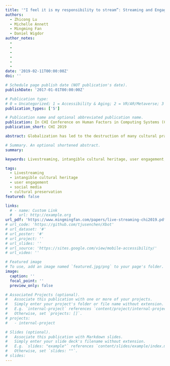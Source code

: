 ```yaml
---
title: '"I feel it is my responsibility to stream”: Streaming and Engaging with Intangible Cultural Heritage through Livestreaming'
authors:
  - Zhicong Lu
  - Michelle Annett
  - Mingming Fan
  - Daniel Wigdor
author_notes:
  - 
  - 
  -
  -
  -
  -
date: '2019-02-11T00:00:00Z'
doi: ''

# Schedule page publish date (NOT publication's date).
publishDate: '2017-01-01T00:00:00Z'

# Publication type: 
# 0 = Uncategorized; 1 = Accessibility & Aging; 2 = VR/AR/Metaverse; 3 = Human-AI Collaboration; 4 = UX Methodology; 5 = Social Computing; 6 = Sensing;  7 = Thesis; 8 = Patent
publication_types: ['5']

# Publication name and optional abbreviated publication name.
publication: In CHI Conference on Human Factors in Computing Systems (CHI'19)
publication_short: CHI 2019

abstract: Globalization has led to the destruction of many cultural practices, expressions, and knowledge found within local communities. These practices, defined by UNESCO as Intangible Cultural Heritage (ICH), have been identified, promoted, and safeguarded by nations, academia, organizations and local communities to varying degrees. Despite such efforts, many practices are still in danger of being lost or forgotten forever. With the increased popularity of livestreaming in China, some streamers have begun to use livestreaming to showcase and promote ICH activities. To better understand the practices, opportunities, and challenges inherent in sharing and safeguarding ICH through livestreaming, we interviewed 10 streamers and 8 viewers from China. Through our qualitative investigation, we found that ICH streamers had altruistic motivations and engaged with viewers using multiple modalities beyond livestreams. We also found that livestreaming encouraged real-time interaction and sociality, while non-live curated videos attracted attention from a broader audience and assisted in the archiving of knowledge.

# Summary. An optional shortened abstract.
summary:

keywords: Livestreaming, intangible cultural heritage, user engagement, social media, cultural preservation

tags:
  - Livestreaming
  - intangible cultural heritage
  - user engagement
  - social media
  - cultural preservation
featured: false

links:
  # - name: Custom Link
  #   url: http://example.org
url_pdf: 'https://www.mingmingfan.com/papers/live-streaming-chi2019.pdf'
# url_code: 'https://github.com/tjusenchen/Xbot'
# url_dataset: '#'
# url_poster: '#'
# url_project: ''
# url_slides: ''
# url_source: 'https://sites.google.com/view/mobile-accessibility/'
# url_video: ''

# Featured image
# To use, add an image named `featured.jpg/png` to your page's folder.
image:
  caption: ''
  focal_point: ''
  preview_only: false

# Associated Projects (optional).
#   Associate this publication with one or more of your projects.
#   Simply enter your project's folder or file name without extension.
#   E.g. `internal-project` references `content/project/internal-project/index.md`.
#   Otherwise, set `projects: []`.
# projects:
#   - internal-project

# Slides (optional).
#   Associate this publication with Markdown slides.
#   Simply enter your slide deck's filename without extension.
#   E.g. `slides: "example"` references `content/slides/example/index.md`.
#   Otherwise, set `slides: ""`.
# slides:
---
```


<!-- {{< youtube f9lO9tin4tw >}} -->


